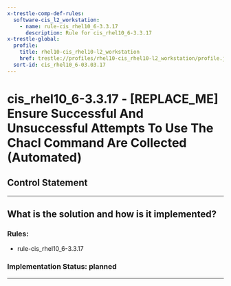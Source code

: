 ```yaml
---
x-trestle-comp-def-rules:
  software-cis_l2_workstation:
    - name: rule-cis_rhel10_6-3.3.17
      description: Rule for cis_rhel10_6-3.3.17
x-trestle-global:
  profile:
    title: rhel10-cis_rhel10-l2_workstation
    href: trestle://profiles/rhel10-cis_rhel10-l2_workstation/profile.json
  sort-id: cis_rhel10_6-03.03.17
---
```


# cis_rhel10_6-3.3.17 - \[REPLACE_ME\] Ensure Successful And Unsuccessful Attempts To Use The Chacl Command Are Collected (Automated)

## Control Statement

______________________________________________________________________

## What is the solution and how is it implemented?

<!-- For implementation status enter one of: implemented, partial, planned, alternative, not-applicable -->

<!-- Note that the list of rules under ### Rules: is read-only and changes will not be captured after assembly to JSON -->

<!-- Add control implementation description here for control: cis_rhel10_6-3.3.17 -->

### Rules:

  - rule-cis_rhel10_6-3.3.17

### Implementation Status: planned

______________________________________________________________________
